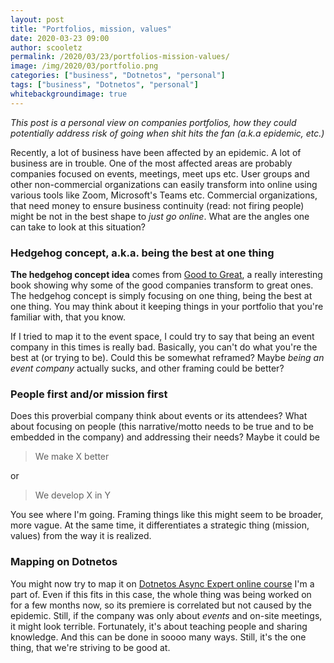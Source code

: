 ```yaml
---
layout: post
title: "Portfolios, mission, values"
date: 2020-03-23 09:00
author: scooletz
permalink: /2020/03/23/portfolios-mission-values/
image: /img/2020/03/portfolio.png
categories: ["business", "Dotnetos", "personal"]
tags: ["business", "Dotnetos", "personal"]
whitebackgroundimage: true
---
```


*This post is a personal view on companies portfolios, how they could potentially address risk of going when shit hits the fan (a.k.a epidemic, etc.)*

Recently, a lot of business have been affected by an epidemic. A lot of business are in trouble. One of the most affected areas are probably companies focused on events, meetings, meet ups etc. User groups and other non-commercial organizations can easily transform into online using various tools like Zoom, Microsoft's Teams etc. Commercial organizations, that need money to ensure business continuity (read: not firing people) might be not in the best shape to *just go online*. What are the angles one can take to look at this situation?

### Hedgehog concept, a.k.a. being the best at one thing

**The hedgehog concept idea** comes from [Good to Great](https://www.goodreads.com/review/show/2338936812), a really interesting book showing why some of the good companies transform to great ones. The hedgehog concept is simply focusing on one thing, being the best at one thing. You may think about it keeping things in your portfolio that you're familiar with, that you know.

If I tried to map it to the event space, I could try to say that being an event company in this times is really bad. Basically, you can't do what you're the best at (or trying to be). Could this be somewhat reframed? Maybe *being an event company* actually sucks, and other framing could be better?

### People first and/or mission first

Does this proverbial company think about events or its attendees? What about focusing on people (this narrative/motto needs to be true and to be embedded in the company) and addressing their needs? Maybe it could be

> We make X better

or

> We develop X in Y

You see where I'm going. Framing things like this might seem to be broader, more vague. At the same time, it differentiates a strategic thing (mission, values) from the way it is realized.

### Mapping on Dotnetos

You might now try to map it on [Dotnetos Async Expert online course](https://asyncexpert.com) I'm a part of. Even if this fits in this case, the whole thing was being worked on for a few months now, so its premiere is correlated but not caused by the epidemic. Still, if the company was only about *events* and on-site meetings, it might look terrible. Fortunately, it's about teaching people and sharing knowledge. And this can be done in soooo many ways. Still, it's the one thing, that we're striving to be good at.
